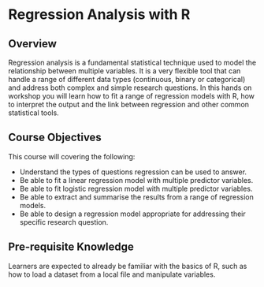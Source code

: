 # Regression Analysis with R

## Overview
Regression analysis is a fundamental statistical technique used to model the relationship between multiple variables. It is a very flexible tool that can handle a range of different data types (continuous, binary or categorical) and address both complex and simple research questions. In this hands on workshop you will learn how to fit a range of regression models with R, how to interpret the output and the link between regression and other common statistical tools.

## Course Objectives
This course will covering the following:

- Understand the types of questions regression can be used to answer.
- Be able to fit a linear regression model with multiple predictor variables.
- Be able to fit logistic regression model with multiple predictor variables.
- Be able to extract and summarise the results from a range of regression models.
- Be able to design a regression model appropriate for addressing their specific research question.

## Pre-requisite Knowledge

Learners are expected to already be familiar with the basics of R, such as how to load a dataset from a local file and manipulate variables.